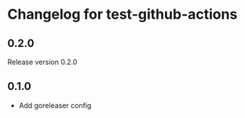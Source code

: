 # Changelog for test-github-actions

## 0.2.0

Release version 0.2.0

## 0.1.0

* Add goreleaser config

